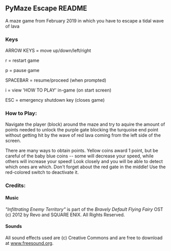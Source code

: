## PyMaze Escape README
A maze game from February 2019 in which you have to escape a tidal wave of lava

### Keys

ARROW KEYS = move up/down/left/right

r = restart game

p = pause game

SPACEBAR = resume/proceed (when prompted)

i = view 'HOW TO PLAY' in-game (on start screen)

ESC = emergency shutdown key (closes game)

### How to Play:

Navigate the player (block) around the maze and try to aquire the amount of points needed to unlock the purple gate blocking the turquoise end point without getting hit by the wave of red lava coming from the left side of the screen.

There are many ways to obtain points. Yellow coins award 1 point, but be careful of the baby blue coins -- some will decrease your speed, while others will increase your speed! Look closely and you will be able to detect which ones are which. Don't forget about the red gate in the middle! Use the red-colored switch to deactivate it.

### Credits:

#### Music

_"Infiltrating Enemy Territory"_ is part of the _Bravely Default Flying Fairy_ OST (c) 2012 by Revo and SQUARE ENIX. All Rights Reserved.

#### Sounds

All sound effects used are (c) Creative Commons and are free to download at www.freesound.org.
